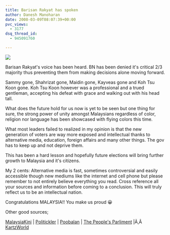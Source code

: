 ```yaml
---
title: Barisan Rakyat has spoken
author: Danesh Manoharan
date: 2008-03-09T08:07:39+00:00
pvc_views:
  - 3177
dsq_thread_id:
  - 945091760

---
```

![](http://farm3.static.flickr.com/2350/2318737386_3c237720ba.jpg)

Barisan Rakyat's voice has been heard. BN has been denied it's critical 2/3 majority thus preventing them from making decisions alone moving forward.

Sammy gone, Shahrizat gone, Maidin gone, Kayveas gone and Koh Tsu Koon gone. Koh Tsu Koon however was a professional and a trued gentleman, accepting his defeat with grace and walking out with his head tall.

What does the future hold for us now is yet to be seen but one thing for sure, the strong power of unity amongst Malaysians regardless of color, religion nor language has been showcased with flying colors this time.

What most leaders failed to realized in my opinion is that the new generation of voters are way more exposed and intellectual thanks to alternative media, education, foreign affairs and many other things. The gov has to keep up and not deprive them.

This has been a hard lesson and hopefully future elections will bring further growth to Malaysia and it's citizens.

My 2 cents: Alternative media is fast, sometimes controversial and easily accessible though new mediums like the internet and cell phone but please remember to not entirely believe everything you read. Cross reference all your sources and information before coming to a conclusion. This will truly reflect us to be an intellectual nation.

Congratulations MALAYSIA!! You make us proud 😀

Other good sources;

[MalaysiaKini][2] | [Politickler][3] | [Poobalan][4] | [The People's Parliment][5] |Ã‚Â  [KartzWorld][6]

 [1]: http://www.flickr.com/photos/dannyportal/2318737386/ "barisanrakyat2 by vwvr9, on Flickr"
 [2]: http://www.malaysiakini.com/
 [3]: http://politickler.com/
 [4]: http://poobalan.com/blog/
 [5]: http://harismibrahim.wordpress.com/2008/02/23/hidup-barisan-rakyat/
 [6]: http://kartzworld.com/